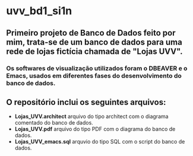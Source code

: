 # uvv_bd1_si1n
## Primeiro projeto de Banco de Dados feito por mim, trata-se de um banco de dados para uma rede de lojas fictícia chamada de "Lojas UVV".
### Os softwares de visualização utilizados foram o **DBEAVER** e o **Emacs**, usados em diferentes fases do desenvolvimento do banco de dados.

## O repositório inclui os seguintes arquivos:

- **Lojas_UVV.architect** arquivo do tipo architect com o diagrama comentado do banco de dados.
- **Lojas_UVV.pdf** arquivo do tipo PDF com o diagrama do banco de dados.
- **Lojas_UVV_emacs.sql** arquvio do tipo SQL com o script do banco de dados.
